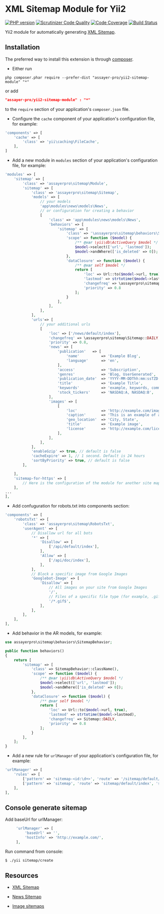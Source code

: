 XML Sitemap Module for Yii2
==========================

[![PHP version](https://badge.fury.io/ph/assayer-pro%2Fyii2-sitemap-module.svg)](http://badge.fury.io/ph/assayer-pro%2Fyii2-sitemap-module)
[![Scrutinizer Code Quality](https://scrutinizer-ci.com/g/assayer-pro/yii2-sitemap-module/badges/quality-score.png?b=master)](https://scrutinizer-ci.com/g/assayer-pro/yii2-sitemap-module/?branch=master)
[![Code Coverage](https://scrutinizer-ci.com/g/assayer-pro/yii2-sitemap-module/badges/coverage.png?b=master)](https://scrutinizer-ci.com/g/assayer-pro/yii2-sitemap-module/?branch=master)
[![Build Status](https://scrutinizer-ci.com/g/assayer-pro/yii2-sitemap-module/badges/build.png?b=master)](https://scrutinizer-ci.com/g/assayer-pro/yii2-sitemap-module/build-status/master)

Yii2 module for automatically generating [XML Sitemap](http://www.sitemaps.org/protocol.html).

Installation
------------
The preferred way to install this extension is through [composer](http://getcomposer.org/download/).

* Either run

```
php composer.phar require --prefer-dist "assayer-pro/yii2-sitemap-module" "*"
```

or add

```json
"assayer-pro/yii2-sitemap-module" : "*"
```

to the `require` section of your application's `composer.json` file.

* Configure the `cache` component of your application's configuration file, for example:

```php
'components' => [
    'cache' => [
        'class' => 'yii\caching\FileCache',
    ],
]
```

* Add a new module in `modules` section of your application's configuration file, for example:

```php
'modules' => [
    'sitemap' => [
        'class' => 'assayerpro\sitemap\Module',
        'sitemap' => [
            'class' => 'assayerpro\sitemap\Sitemap',
            'models' => [
                // your models
                'app\modules\news\models\News',
                // or configuration for creating a behavior
                [
                    'class' => 'app\modules\news\models\News',
                    'behaviors' => [
                        'sitemap' => [
                            'class' => '\assayerpro\sitemap\behaviors\SitemapBehavior',
                            'scope' => function ($model) {
                                /** @var \yii\db\ActiveQuery $model */
                                $model->select(['url', 'lastmod']);
                                $model->andWhere(['is_deleted' => 0]);
                            },
                            'dataClosure' => function ($model) {
                                /** @var self $model */
                                return [
                                    'loc' => Url::to($model->url, true),
                                    'lastmod' => strtotime($model->lastmod),
                                    'changefreq' => \assayerpro\sitemap\Sitemap::DAILY,
                                    'priority' => 0.8
                                ];
                            }
                        ],
                    ],
                ],
            ],
            'urls'=> [
                // your additional urls
                [
                    'loc' => ['/news/default/index'],
                    'changefreq' => \assayerpro\sitemap\Sitemap::DAILY,
                    'priority' => 0.8,
                    'news' => [
                        'publication'   => [
                            'name'          => 'Example Blog',
                            'language'      => 'en',
                        ],
                        'access'            => 'Subscription',
                        'genres'            => 'Blog, UserGenerated',
                        'publication_date'  => 'YYYY-MM-DDThh:mm:ssTZD',
                        'title'             => 'Example Title',
                        'keywords'          => 'example, keywords, comma-separated',
                        'stock_tickers'     => 'NASDAQ:A, NASDAQ:B',
                    ],
                    'images' => [
                        [
                            'loc'           => 'http://example.com/image.jpg',
                            'caption'       => 'This is an example of a caption of an image',
                            'geo_location'  => 'City, State',
                            'title'         => 'Example image',
                            'license'       => 'http://example.com/license',
                        ],
                    ],
                ],
            ],
            'enableGzip' => true, // default is false
            'cacheExpire' => 1, // 1 second. Default is 24 hours
            'sortByPriority' => true, // default is false
        ],

    ],
    'sitemap-for-https' => [
        // Here is the configuration of the module for another site map
    ],
...
],
```

* Add confuguration for robots.txt into components section:

```php
'components' => [
    'robotsTxt' => [
        'class' => 'assayerpro\sitemap\RobotsTxt',
        'userAgent' => [
            // Disallow url for all bots
            '*' => [
                'Disallow' => [
                    ['/api/default/index'],
                ],
                'Allow' => [
                    ['/api/doc/index'],
                ],
            ],
            // Block a specific image from Google Images
            'Googlebot-Image' => [
                'Disallow' => [
                    // All images on your site from Google Images
                    '/',
                    // Files of a specific file type (for example, .gif)
                    '/*.gif$',
                ],
            ],
        ],
    ],
],
```

* Add behavior in the AR models, for example:

```php
use assayerpro\sitemap\behaviors\SitemapBehavior;

public function behaviors()
{
    return [
        'sitemap' => [
            'class' => SitemapBehavior::className(),
            'scope' => function ($model) {
                /** @var \yii\db\ActiveQuery $model */
                $model->select(['url', 'lastmod']);
                $model->andWhere(['is_deleted' => 0]);
            },
            'dataClosure' => function ($model) {
                /** @var self $model */
                return [
                    'loc' => Url::to($model->url, true),
                    'lastmod' => strtotime($model->lastmod),
                    'changefreq' => Sitemap::DAILY,
                    'priority' => 0.8
                ];
            }
        ],
    ];
}
```

* Add a new rule for `urlManager` of your application's configuration file, for example:

```php
'urlManager' => [
    'rules' => [
        ['pattern' => 'sitemap-<id:\d+>', 'route' => '/sitemap/default/index', 'suffix' => '.xml'],
        ['pattern' => 'sitemap', 'route' => 'sitemap/default/index', 'suffix' => '.xml'],
    ],
],
```
Console generate sitemap
------------------------

Add baseUrl for urlManager:
```php
     'urlManager' => [
         'baseUrl' => '',
         'hostInfo' => 'http://example.com/',
     ],
```

Run command from console:
```sh
$ ./yii sitemap/create
```

Resources
---------
* [XML Sitemap](http://www.sitemaps.org/protocol.html)

* [News Sitemap](https://support.google.com/news/publisher/answer/74288?hl=en)

* [Image sitemaps](https://support.google.com/webmasters/answer/178636?hl=en)
